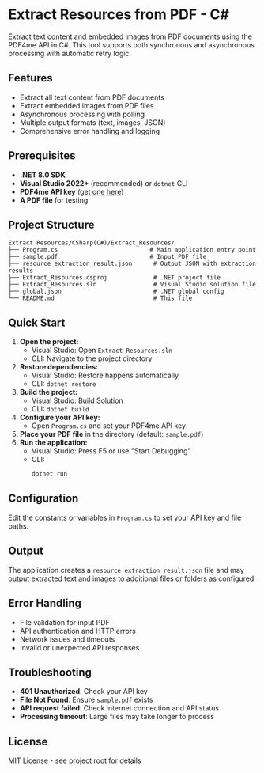 # Extract Resources from PDF - C#

Extract text content and embedded images from PDF documents using the PDF4me API in C#. This tool supports both synchronous and asynchronous processing with automatic retry logic.

## Features

- Extract all text content from PDF documents
- Extract embedded images from PDF files
- Asynchronous processing with polling
- Multiple output formats (text, images, JSON)
- Comprehensive error handling and logging

## Prerequisites

- **.NET 8.0 SDK**
- **Visual Studio 2022+** (recommended) or `dotnet` CLI
- **PDF4me API key** ([get one here](https://dev.pdf4me.com/dashboard/#/api-keys/))
- **A PDF file** for testing

## Project Structure

```
Extract Resources/CSharp(C#)/Extract_Resources/
├── Program.cs                          # Main application entry point
├── sample.pdf                          # Input PDF file
├── resource_extraction_result.json      # Output JSON with extraction results
├── Extract_Resources.csproj             # .NET project file
├── Extract_Resources.sln                # Visual Studio solution file
├── global.json                          # .NET global config
└── README.md                            # This file
```

## Quick Start

1. **Open the project:**
   - Visual Studio: Open `Extract_Resources.sln`
   - CLI: Navigate to the project directory
2. **Restore dependencies:**
   - Visual Studio: Restore happens automatically
   - CLI: `dotnet restore`
3. **Build the project:**
   - Visual Studio: Build Solution
   - CLI: `dotnet build`
4. **Configure your API key:**
   - Open `Program.cs` and set your PDF4me API key
5. **Place your PDF file** in the directory (default: `sample.pdf`)
6. **Run the application:**
   - Visual Studio: Press F5 or use "Start Debugging"
   - CLI:
     ```bash
     dotnet run
     ```

## Configuration

Edit the constants or variables in `Program.cs` to set your API key and file paths.

## Output

The application creates a `resource_extraction_result.json` file and may output extracted text and images to additional files or folders as configured.

## Error Handling

- File validation for input PDF
- API authentication and HTTP errors
- Network issues and timeouts
- Invalid or unexpected API responses

## Troubleshooting

- **401 Unauthorized**: Check your API key
- **File Not Found**: Ensure `sample.pdf` exists
- **API request failed**: Check internet connection and API status
- **Processing timeout**: Large files may take longer to process

## License

MIT License - see project root for details 